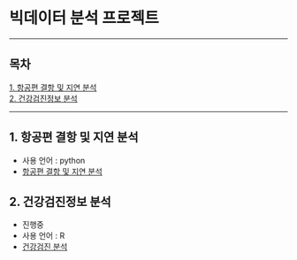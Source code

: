 # 빅데이터 분석 프로젝트
--- 
## 목차
[1. 항공편 결항 및 지연 분석](#1-항공편-결항-및-지연-분석)<br>
[2. 건강검진정보 분석](#2-건강검진정보-분석)<br>

---
## 1. 항공편 결항 및 지연 분석
* 사용 언어 : python
* [항공편 결항 및 지연 분석](https://github.com/yeji4268/BigData/tree/main/%ED%95%AD%EA%B3%B5%ED%8E%B8%20%EA%B2%B0%ED%95%AD%20%EB%B0%8F%20%EC%A7%80%EC%97%B0%20%EB%B6%84%EC%84%9D)

## 2. 건강검진정보 분석
* 진행중
* 사용 언어 : R
* [건강검진 분석](https://github.com/yeji4268/BigData/tree/main/%EA%B1%B4%EA%B0%95%EA%B2%80%EC%A7%84%20%EB%B6%84%EC%84%9D)
